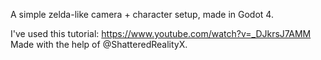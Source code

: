 A simple zelda-like camera + character setup, made in Godot 4.

I've used this tutorial: https://www.youtube.com/watch?v=_DJkrsJ7AMM
Made with the help of @ShatteredRealityX.
